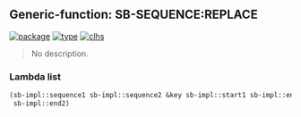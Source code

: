 ## Generic-function: SB-SEQUENCE:REPLACE
[![package](https://img.shields.io/badge/Package-SB--SEQUENCE-5f9ea0.svg?style=social&colorA=999999)](../) [![type](https://img.shields.io/badge/Type-Generic--Function-5f9ea0.svg?style=social&colorA=999999)](../#generic-function) [![clhs](https://img.shields.io/badge/CLHS-REPLACE-5f9ea0.svg?style=social&colorA=999999)](http://www.lispworks.com/documentation/HyperSpec/Body/f_replac.htm) 

> No description.

### Lambda list
```cl
(sb-impl::sequence1 sb-impl::sequence2 &key sb-impl::start1 sb-impl::end1 sb-impl::start2
 sb-impl::end2)
```
